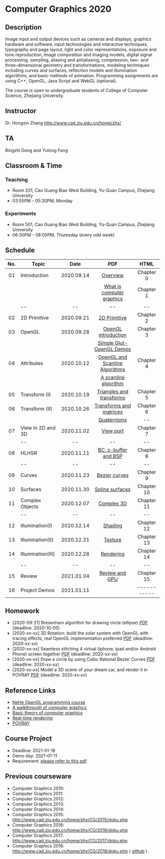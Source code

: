 # Computer Graphics 2020

## Description
Image input and output devices such as cameras and displays, graphics hardware and software, input technologies and interactive techniques, typography and page layout, light and color representations, exposure and tone reproduction, image composition and imaging models, digital signal processing, sampling, aliasing and antialiasing, compression, two- and three-dimensional geometry and transformations, modeling techniques including curves and surfaces, reflection models and illumination algorithms, and basic methods of animation. Programming assignments are using C++, OpenGL, Java Script and WebGL (optional).

The course is open to undergraduate students of College of Computer Science, Zhejiang University.

## Instructor
Dr. Hongxin Zhang http://www.cad.zju.edu.cn/home/zhx/

## TA
Bingzhi Dong  and Yutong Fang 

## Classroom & Time

### Teaching 
+ Room 201, Cao Guang Biao West Building, Yu-Quan Campus, Zhejiang University
+ 03:55PM - 05:30PM, Monday

### Experiments 
+ Room 501, Cao Guang Biao West Building, Yu-Quan Campus, Zhejiang University
+ 06:30PM - 08:05PM, Thuresday (every odd week)

## Schedule
|  No. |   Topic          |     Date     |                  PDF                                      |   HTML             |
|:----:| ---------------- |:------------:|:---------------------------------------------------------:|:------------------:|
|  01  |  Introduction    |  2020.09.14  |  [Overview](pdf/00_overview.pdf)                          |   Chapter 0        |
|      |                  |              |  [What is computer graphics](pdf/01_introduction.pdf)     |   Chapter 1        |
|      |       --         |    --        |         --                                                |   --               |
|  02  |  2D Primitive    |  2020.09.21  |  [2D Primitive](pdf/02_primitive.pdf)                     |   Chapter 2        |
|  03  |  OpenGL          |  2020.09.28  |  [OpenGL introduction](pdf/03_opengl.pdf)                 |   Chapter 3        |
|      |                  |              |  [Simple Glut-OpenGL Demos](src/ogl)                      |                    |
|  04  |  Attributes      |  2020.10.12  |  [OpenGL and Scanline Algorithms](pdf/04_attribute.pdf)   |   Chapter 4        |
|      |                  |              |  [A scanline algorithm](https://www.techfak.uni-bielefeld.de/ags/wbski/lehre/digiSA/WS0607/3DVRCG/Vorlesung/13.RT3DCGVR-vertex-2-fragment.pdf)                      |                    |
|  05  |  Transform (I)   |  2020.10.19  |  [Triangles and transforms](pdf/05_transform_1.pdf)       |   Chapter 5        |
|  06  |  Transform (II)  |  2020.10.26  |  [Transforms and matrices](pdf/06_transform_2.pdf)        |   Chapter 6        |
|      |                  |              |  [Quaternions](pdf/quatut-2-2.pdf)                        |   --               |
|  07  |View in 2D and 3D |  2020.11.02  |  [View port](pdf/07_view_2d.pdf)                          |   Chapter 7        |
|      |       --         |    --        |         --                                                |   --               |
|  08  | HLHSR            |  2020.11.11  |  [BC, z-buffer and BSP](pdf/08_hidden_surface_elimination.pdf) |   Chapter 8        |
|      |       --         |    --        |         --                                                |   --               |
|  09  | Curves           |  2020.11.23  |  [Bezier curves](pdf/09_curves.pdf)                       |   Chapter 9        |
|  10  | Surfaces         |  2020.11.30  |  [Spline surfaces](pdf/10_surfaces.pdf)                   |   Chapter 10       |
|  11  | Complex Objects  |  2020.12.07  |  [Complex 3D](pdf/11_complex_3d.pdf)                      |   Chapter 11       |
|      |       --         |    --        |         --                                                |   --               |
|  12  | Illumination(I)  |  2020.12.14  |  [Shading](pdf/12_illumination.pdf)                       |   Chapter 12       |
|  13  | Illumination(II) |  2020.12.21  |  [Texture](pdf/13_texture_mapping.pdf)                    |   Chapter 13       |
|  14  | Illumination(III)|  2020.12.28  |  [Rendering](pdf/14_illumination.pdf)                     |   Chapter 14       |
|      |       --         |    --        |         --                                                |   --               |
|  15  | Review           |  2021.01.04  |  [Review and GPU](pdf/15_review.pdf)                      |   Chapter 15       |
|  16  | Project Demos    |  2021.01.11  |                                                           |   -----------      |


## Homework

+ [2020-09-21] Bresenham algorithm for drawing circle (ellipse) [PDF](pdf/homework01.pdf) (deadline: 2020-10-05)
+ [2020-xx-xx] 3D Rotation: build the solar system with OpenGL with tracing effects, real OpenGL implementation preferred [PDF](pdf/homework02.pdf) (deadline: 2020-xx-xx)
+ [2020-xx-xx] Seamless stitching 4 virtual (iphone, ipad and/or Android Phone) screen together  [PDF](pdf/homework03.pdf) (deadline: 2020-xx-xx)
+ [2020-xx-xx] Draw a circle by using Cubic Rational Bezier Curves [PDF](pdf/homework04.pdf) (deadline: 2020-xx-xx)
+ [2020-xx-xx] Model a 3D scene of your dream car, and render it in POVRAY [PDF](pdf/homework05.pdf) (deadline: 2020-xx-xx)

## Reference Links

+ [NeHe OpenGL programming course](http://nehe.gamedev.net/tutorial/lessons_01__05/22004/)
+ [A walkthrough of computer graphics](http://www.pling.org.uk/cs/cgv.html)
+ [Basic theory of computer graphics](http://www.ntu.edu.sg/home/ehchua/programming/opengl/CG_BasicsTheory.html)
+ [Real-time rendering](http://www.realtimerendering.com/)
+ [POVRAY](http://www.povray.org)

## Course Project

+ Deadline: 2021-01-18
+ Demo day: 2021-01-11
+ Requirement: [please refer to this pdf](pdf/course-project-2019.pdf)

## Previous courseware

- Computer Graphics 2010: 
- Computer Graphics 2011:
- Computer Graphics 2012:
- Computer Graphics 2013:
- Computer Graphics 2014:
- Computer Graphics 2015: http://www.cad.zju.edu.cn/home/zhx/CG/2015/doku.php
- Computer Graphics 2016: http://www.cad.zju.edu.cn/home/zhx/CG/2016/doku.php
- Computer Graphics 2017: http://www.cad.zju.edu.cn/home/zhx/CG/2017/doku.php
- Computer Graphics 2018: http://www.cad.zju.edu.cn/home/zhx/CG/2018/doku.php  ( [github](https://github.com/hongxin/CGCourse-2018) )
